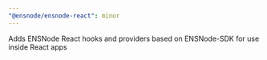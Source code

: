 ```yaml
---
"@ensnode/ensnode-react": minor
---
```


Adds ENSNode React hooks and providers based on ENSNode-SDK for use inside React apps
